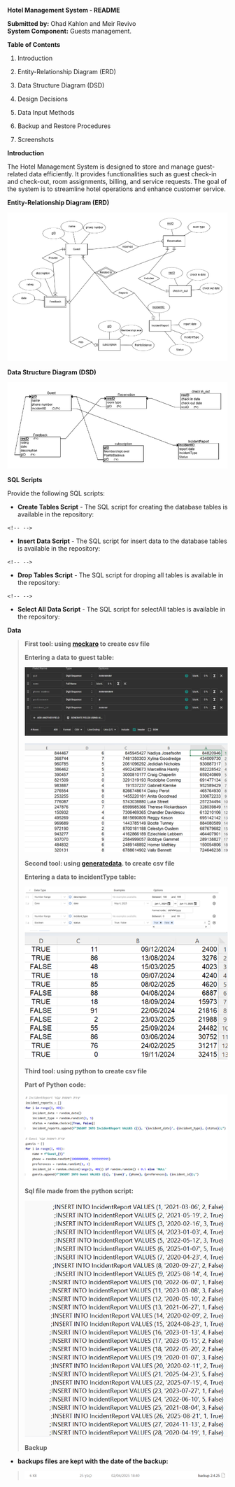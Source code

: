 **Hotel Management System - README**

**Submitted by:** Ohad Kahlon and Meir Revivo\
**System Component:** Guests management.

**Table of Contents**

1.  Introduction

2.  Entity-Relationship Diagram (ERD)

3.  Data Structure Diagram (DSD)

4.  Design Decisions

5.  Data Input Methods

6.  Backup and Restore Procedures

7.  Screenshots

**Introduction**

The Hotel Management System is designed to store and manage
guest-related data efficiently. It provides functionalities such as
guest check-in and check-out, room assignments, billing, and service
requests. The goal of the system is to streamline hotel operations and
enhance customer service.

**Entity-Relationship Diagram (ERD)**

![](images/image1.png)

**Data Structure Diagram (DSD)**

![](images/image2.png)

**SQL Scripts**

Provide the following SQL scripts:

-   **Create Tables Script** - The SQL script for creating the database
    tables is available in the repository:

```{=html}
<!-- -->
```
-   **Insert Data Script** - The SQL script for insert data to the
    database tables is available in the repository:

```{=html}
<!-- -->
```
-   **Drop Tables Script** - The SQL script for droping all tables is
    available in the repository:

```{=html}
<!-- -->
```
-   **Select All Data Script** - The SQL script for selectAll tables is
    available in the repository:

**Data**

> **First tool: using [mockaro](https://www.mockaroo.com/) to create csv
> file**
>
> **Entering a data to guest table:**
>
> ![](images/image3.png)
>
> ![](images/image4.png)
>
> **Second tool:
> using [generatedata](https://generatedata.com/generator). to create
> csv file**
>
> **Entering a data to incidentType table:**
>
> ![](images/image5.png)
> ![](images/image6.png)
>
> **Third tool: using python to create csv file**
>
> **Part of Python code:**
>
> ![](images/image7.png)
>
> **Sql file made from the python script:**
>
> ![](images/image8.png)
>
> **Backup**

-   **backups files are kept with the date of the backup:**

> ![](images/image9.png)
